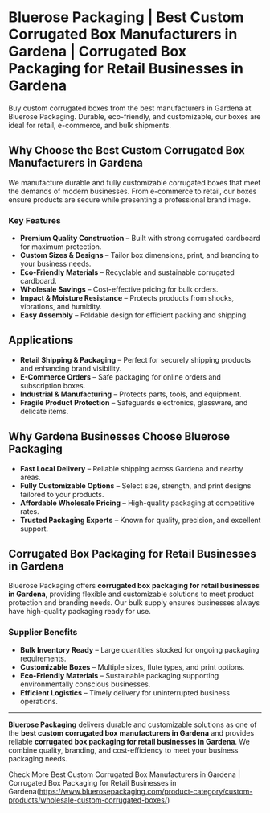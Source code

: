# Bluerose Packaging | Best Custom Corrugated Box Manufacturers in Gardena | Corrugated Box Packaging for Retail Businesses in Gardena

Buy custom corrugated boxes from the best manufacturers in Gardena at Bluerose Packaging. Durable, eco-friendly, and customizable, our boxes are ideal for retail, e-commerce, and bulk shipments.

## Why Choose the Best Custom Corrugated Box Manufacturers in Gardena

We manufacture durable and fully customizable corrugated boxes that meet the demands of modern businesses. From e-commerce to retail, our boxes ensure products are secure while presenting a professional brand image.

### Key Features

- **Premium Quality Construction** – Built with strong corrugated cardboard for maximum protection.  
- **Custom Sizes & Designs** – Tailor box dimensions, print, and branding to your business needs.  
- **Eco-Friendly Materials** – Recyclable and sustainable corrugated cardboard.  
- **Wholesale Savings** – Cost-effective pricing for bulk orders.  
- **Impact & Moisture Resistance** – Protects products from shocks, vibrations, and humidity.  
- **Easy Assembly** – Foldable design for efficient packing and shipping.  

## Applications

- **Retail Shipping & Packaging** – Perfect for securely shipping products and enhancing brand visibility.  
- **E-Commerce Orders** – Safe packaging for online orders and subscription boxes.  
- **Industrial & Manufacturing** – Protects parts, tools, and equipment.  
- **Fragile Product Protection** – Safeguards electronics, glassware, and delicate items.  

## Why Gardena Businesses Choose Bluerose Packaging

- **Fast Local Delivery** – Reliable shipping across Gardena and nearby areas.  
- **Fully Customizable Options** – Select size, strength, and print designs tailored to your products.  
- **Affordable Wholesale Pricing** – High-quality packaging at competitive rates.  
- **Trusted Packaging Experts** – Known for quality, precision, and excellent support.  

## Corrugated Box Packaging for Retail Businesses in Gardena

Bluerose Packaging offers **corrugated box packaging for retail businesses in Gardena**, providing flexible and customizable solutions to meet product protection and branding needs. Our bulk supply ensures businesses always have high-quality packaging ready for use.

### Supplier Benefits

- **Bulk Inventory Ready** – Large quantities stocked for ongoing packaging requirements.  
- **Customizable Boxes** – Multiple sizes, flute types, and print options.  
- **Eco-Friendly Materials** – Sustainable packaging supporting environmentally conscious businesses.  
- **Efficient Logistics** – Timely delivery for uninterrupted business operations.  

---

**Bluerose Packaging** delivers durable and customizable solutions as one of the **best custom corrugated box manufacturers in Gardena** and provides reliable **corrugated box packaging for retail businesses in Gardena**. We combine quality, branding, and cost-efficiency to meet your business packaging needs.

Check More Best Custom Corrugated Box Manufacturers in Gardena | Corrugated Box Packaging for Retail Businesses in Gardena(https://www.bluerosepackaging.com/product-category/custom-products/wholesale-custom-corrugated-boxes/)
